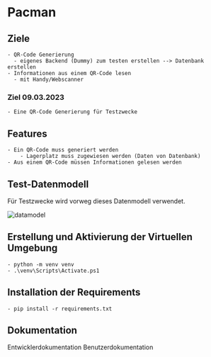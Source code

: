 # Pacman

## Ziele
    - QR-Code Generierung
      - eigenes Backend (Dummy) zum testen erstellen --> Datenbank erstellen
    - Informationen aus einem QR-Code lesen
      - mit Handy/Webscanner
 
### Ziel 09.03.2023
    - Eine QR-Code Generierung für Testzwecke
    

## Features
    - Ein QR-Code muss generiert werden
        - Lagerplatz muss zugewiesen werden (Daten von Datenbank)
    - Aus einem QR-Code müssen Informationen gelesen werden
    
## Test-Datenmodell
Für Testzwecke wird vorweg dieses Datenmodell verwendet.

![datamodel](https://github.com/denisepostl/pacman/blob/main/Test_Datenmodell.png)

## Erstellung und Aktivierung der Virtuellen Umgebung
    - python -m venv venv
    - .\venv\Scripts\Activate.ps1

## Installation der Requirements
    - pip install -r requirements.txt
    
## Dokumentation
Entwicklerdokumentation
Benutzerdokumentation

